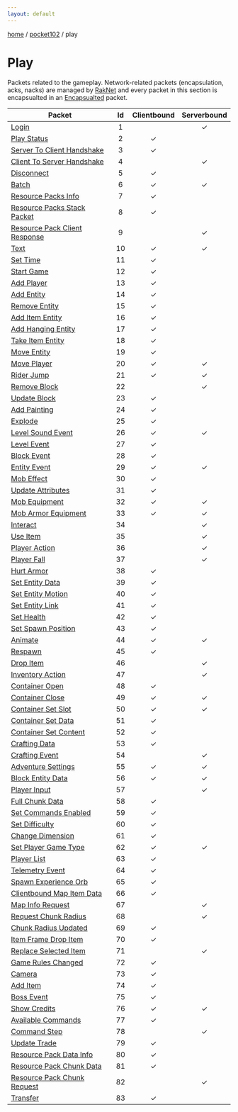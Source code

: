 ```yaml
---
layout: default
---
```


[home](/)  /  [pocket102](/protocol/pocket102)  /  play

# Play

Packets related to the gameplay. Network-related packets (encapsulation, acks, nacks) are managed by [RakNet](../raknet/8.html) and every packet in this section is encapsualted in an [Encapsualted](../raknet/8.html#control_encapsulated) packet.

Packet | Id | Clientbound | Serverbound
---|:---:|:---:|:---:
[Login](play/login) | 1 |   | ✓
[Play Status](play/play-status) | 2 | ✓ |  
[Server To Client Handshake](play/server-to-client-handshake) | 3 | ✓ |  
[Client To Server Handshake](play/client-to-server-handshake) | 4 |   | ✓
[Disconnect](play/disconnect) | 5 | ✓ |  
[Batch](play/batch) | 6 | ✓ | ✓
[Resource Packs Info](play/resource-packs-info) | 7 | ✓ |  
[Resource Packs Stack Packet](play/resource-packs-stack-packet) | 8 | ✓ |  
[Resource Pack Client Response](play/resource-pack-client-response) | 9 |   | ✓
[Text](play/text) | 10 | ✓ | ✓
[Set Time](play/set-time) | 11 | ✓ |  
[Start Game](play/start-game) | 12 | ✓ |  
[Add Player](play/add-player) | 13 | ✓ |  
[Add Entity](play/add-entity) | 14 | ✓ |  
[Remove Entity](play/remove-entity) | 15 | ✓ |  
[Add Item Entity](play/add-item-entity) | 16 | ✓ |  
[Add Hanging Entity](play/add-hanging-entity) | 17 | ✓ |  
[Take Item Entity](play/take-item-entity) | 18 | ✓ |  
[Move Entity](play/move-entity) | 19 | ✓ |  
[Move Player](play/move-player) | 20 | ✓ | ✓
[Rider Jump](play/rider-jump) | 21 | ✓ | ✓
[Remove Block](play/remove-block) | 22 |   | ✓
[Update Block](play/update-block) | 23 | ✓ |  
[Add Painting](play/add-painting) | 24 | ✓ |  
[Explode](play/explode) | 25 | ✓ |  
[Level Sound Event](play/level-sound-event) | 26 | ✓ | ✓
[Level Event](play/level-event) | 27 | ✓ |  
[Block Event](play/block-event) | 28 | ✓ |  
[Entity Event](play/entity-event) | 29 | ✓ | ✓
[Mob Effect](play/mob-effect) | 30 | ✓ |  
[Update Attributes](play/update-attributes) | 31 | ✓ |  
[Mob Equipment](play/mob-equipment) | 32 | ✓ | ✓
[Mob Armor Equipment](play/mob-armor-equipment) | 33 | ✓ | ✓
[Interact](play/interact) | 34 |   | ✓
[Use Item](play/use-item) | 35 |   | ✓
[Player Action](play/player-action) | 36 |   | ✓
[Player Fall](play/player-fall) | 37 |   | ✓
[Hurt Armor](play/hurt-armor) | 38 | ✓ |  
[Set Entity Data](play/set-entity-data) | 39 | ✓ |  
[Set Entity Motion](play/set-entity-motion) | 40 | ✓ |  
[Set Entity Link](play/set-entity-link) | 41 | ✓ |  
[Set Health](play/set-health) | 42 | ✓ |  
[Set Spawn Position](play/set-spawn-position) | 43 | ✓ |  
[Animate](play/animate) | 44 | ✓ | ✓
[Respawn](play/respawn) | 45 | ✓ |  
[Drop Item](play/drop-item) | 46 |   | ✓
[Inventory Action](play/inventory-action) | 47 |   | ✓
[Container Open](play/container-open) | 48 | ✓ |  
[Container Close](play/container-close) | 49 | ✓ | ✓
[Container Set Slot](play/container-set-slot) | 50 | ✓ | ✓
[Container Set Data](play/container-set-data) | 51 | ✓ |  
[Container Set Content](play/container-set-content) | 52 | ✓ |  
[Crafting Data](play/crafting-data) | 53 | ✓ |  
[Crafting Event](play/crafting-event) | 54 |   | ✓
[Adventure Settings](play/adventure-settings) | 55 | ✓ | ✓
[Block Entity Data](play/block-entity-data) | 56 | ✓ | ✓
[Player Input](play/player-input) | 57 |   | ✓
[Full Chunk Data](play/full-chunk-data) | 58 | ✓ |  
[Set Commands Enabled](play/set-commands-enabled) | 59 | ✓ |  
[Set Difficulty](play/set-difficulty) | 60 | ✓ |  
[Change Dimension](play/change-dimension) | 61 | ✓ |  
[Set Player Game Type](play/set-player-game-type) | 62 | ✓ | ✓
[Player List](play/player-list) | 63 | ✓ |  
[Telemetry Event](play/telemetry-event) | 64 | ✓ |  
[Spawn Experience Orb](play/spawn-experience-orb) | 65 | ✓ |  
[Clientbound Map Item Data](play/clientbound-map-item-data) | 66 | ✓ |  
[Map Info Request](play/map-info-request) | 67 |   | ✓
[Request Chunk Radius](play/request-chunk-radius) | 68 |   | ✓
[Chunk Radius Updated](play/chunk-radius-updated) | 69 | ✓ |  
[Item Frame Drop Item](play/item-frame-drop-item) | 70 | ✓ |  
[Replace Selected Item](play/replace-selected-item) | 71 |   | ✓
[Game Rules Changed](play/game-rules-changed) | 72 | ✓ |  
[Camera](play/camera) | 73 | ✓ |  
[Add Item](play/add-item) | 74 | ✓ |  
[Boss Event](play/boss-event) | 75 | ✓ |  
[Show Credits](play/show-credits) | 76 | ✓ | ✓
[Available Commands](play/available-commands) | 77 | ✓ |  
[Command Step](play/command-step) | 78 |   | ✓
[Update Trade](play/update-trade) | 79 | ✓ |  
[Resource Pack Data Info](play/resource-pack-data-info) | 80 | ✓ |  
[Resource Pack Chunk Data](play/resource-pack-chunk-data) | 81 | ✓ |  
[Resource Pack Chunk Request](play/resource-pack-chunk-request) | 82 |   | ✓
[Transfer](play/transfer) | 83 | ✓ |
